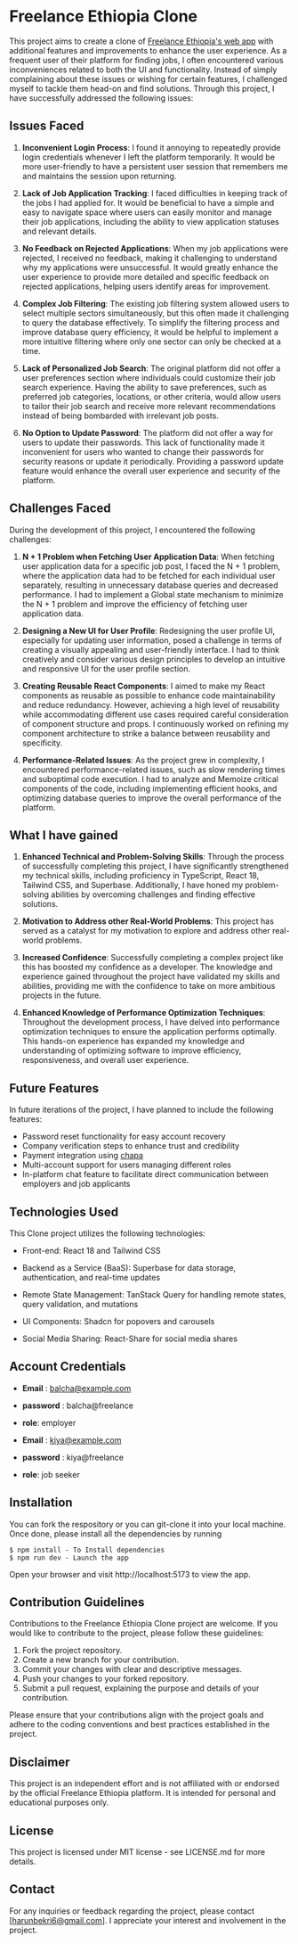 # Freelance Ethiopia Clone

This project aims to create a clone of [Freelance Ethiopia's web app](https://www.freelanceethiopia.com/) with additional features and improvements to enhance the user experience. As a frequent user of their platform for finding jobs, I often encountered various inconveniences related to both the UI and functionality. Instead of simply complaining about these issues or wishing for certain features, I challenged myself to tackle them head-on and find solutions. Through this project, I have successfully addressed the following issues:


## Issues Faced

1. **Inconvenient Login Process**: I found it annoying to repeatedly provide login credentials whenever I left the platform temporarily. It would be more user-friendly to have a persistent user session that remembers me and maintains the session upon returning.

2. **Lack of Job Application Tracking**: I faced difficulties in keeping track of the jobs I had applied for. It would be beneficial to have a simple and easy to navigate space where users can easily monitor and manage their job applications, including the ability to view application statuses and relevant details.

3. **No Feedback on Rejected Applications**: When my job applications were rejected, I received no feedback, making it challenging to understand why my applications were unsuccessful. It would greatly enhance the user experience to provide more detailed and specific feedback on rejected applications, helping users identify areas for improvement.

4. **Complex Job Filtering**: The existing job filtering system allowed users to select multiple sectors simultaneously, but this often made it challenging to query the database effectively. To simplify the filtering process and improve database query efficiency, it would be helpful to implement a more intuitive filtering where only one sector can only be checked at a time.

5. **Lack of Personalized Job Search**: The original platform did not offer a user preferences section where individuals could customize their job search experience. Having the ability to save preferences, such as preferred job categories, locations, or other criteria, would allow users to tailor their job search and receive more relevant recommendations instead of being bombarded with irrelevant job posts.

6. **No Option to Update Password**: The platform did not offer a way for users to update their passwords. This lack of functionality made it inconvenient for users who wanted to change their passwords for security reasons or update it periodically. Providing a password update feature would enhance the overall user experience and security of the platform.


## Challenges Faced

During the development of this project, I encountered the following challenges:

1. **N + 1 Problem when Fetching User Application Data**: When fetching user application data for a specific job post, I faced the N + 1 problem, where the application data had to be fetched for each individual user separately, resulting in unnecessary database queries and decreased performance. I had to implement a Global state mechanism to minimize the N + 1 problem and improve the efficiency of fetching user application data.

2. **Designing a New UI for User Profile**: Redesigning the user profile UI, especially for updating user information, posed a challenge in terms of creating a visually appealing and user-friendly interface. I had to think creatively and consider various design principles to develop an intuitive and responsive UI for the user profile section.

3. **Creating Reusable React Components**: I aimed to make my React components as reusable as possible to enhance code maintainability and reduce redundancy. However, achieving a high level of reusability while accommodating different use cases required careful consideration of component structure and props. I continuously worked on refining my component architecture to strike a balance between reusability and specificity.

4. **Performance-Related Issues**: As the project grew in complexity, I encountered performance-related issues, such as slow rendering times and suboptimal code execution. I had to analyze and Memoize critical components of the code, including implementing efficient hooks, and optimizing database queries to improve the overall performance of the platform.


## What I have gained

1. **Enhanced Technical and Problem-Solving Skills**: Through the process of successfully completing this project, I have significantly strengthened my technical skills, including proficiency in TypeScript, React 18, Tailwind CSS, and Superbase. Additionally, I have honed my problem-solving abilities by overcoming challenges and finding effective solutions.

2. **Motivation to Address other Real-World Problems**: This project has served as a catalyst for my motivation to explore and address other real-world problems.

3. **Increased Confidence**: Successfully completing a complex project like this has boosted my confidence as a developer. The knowledge and experience gained throughout the project have validated my skills and abilities, providing me with the confidence to take on more ambitious projects in the future.

4. **Enhanced Knowledge of Performance Optimization Techniques**: Throughout the development process, I have delved into performance optimization techniques to ensure the application performs optimally. This hands-on experience has expanded my knowledge and understanding of optimizing software to improve efficiency, responsiveness, and overall user experience.


## Future Features

In future iterations of the project, I have planned to include the following features:

- Password reset functionality for easy account recovery
- Company verification steps to enhance trust and credibility
- Payment integration using [chapa](https://chapa.co/)
- Multi-account support for users managing different roles
- In-platform chat feature to facilitate direct communication between employers and job applicants


## Technologies Used

This Clone project utilizes the following technologies:

- Front-end: React 18 and Tailwind CSS

- Backend as a Service (BaaS): Superbase for data storage, authentication, and real-time updates

- Remote State Management: TanStack Query for handling remote states, query validation, and mutations

- UI Components: Shadcn for popovers and carousels

- Social Media Sharing: React-Share for social media shares


## Account Credentials

- **Email** : balcha@example.com
- **password** :  balcha@freelance
- **role**: employer

- **Email** : kiya@example.com
- **password** :  kiya@freelance
- **role**: job seeker


## Installation

You can fork the respository or you can git-clone it into your local machine. Once done, please install all the
dependencies by running

```
$ npm install - To Install dependencies 
$ npm run dev - Launch the app
```
Open your browser and visit http://localhost:5173 to view the app.


## Contribution Guidelines

Contributions to the Freelance Ethiopia Clone project are welcome. If you would like to contribute to the project, please follow these guidelines:

1. Fork the project repository.
2. Create a new branch for your contribution.
3. Commit your changes with clear and descriptive messages.
4. Push your changes to your forked repository.
5. Submit a pull request, explaining the purpose and details of your contribution.

Please ensure that your contributions align with the project goals and adhere to the coding conventions and best practices established in the project.


## Disclaimer

This project is an independent effort and is not affiliated with or endorsed by the official Freelance Ethiopia platform. It is intended for personal and educational purposes only.

## License

This project is licensed under MIT license - see LICENSE.md for more details.

## Contact

For any inquiries or feedback regarding the project, please contact [harunbekri6@gmail.com]. I appreciate your interest and involvement in the project.